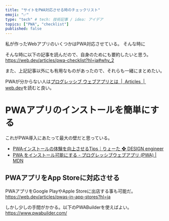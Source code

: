 ```yaml
---
title: "サイトをPWA対応させる時のチェックリスト"
emoji: "✅"
type: "tech" # tech: 技術記事 / idea: アイデア
topics: ["PWA", "checklist"]
published: false
---
```

私が作ったWebアプリのいくつかはPWA対応させている。
そんな時に

そんな時に以下の記事を読んだので、自身のためにも要約したいと思う。
https://web.dev/articles/pwa-checklist?hl=ja#why_2

また、上記記事以外にも有用なものがあったので、それらも一緒にまとめたい。

PWAが分からない人は[プログレッシブ ウェブアプリとは  \|  Articles  \|  web\.dev](https://web.dev/articles/what-are-pwas?hl=ja)を読むと良い。


# PWAアプリのインストールを簡単にする
これがPWA導入にあたって最大の壁だと思っている。

- [PWAインストールの体験を向上させるTips｜りょーた ❖ DESIGN engineer](https://note.com/ryotanny/n/ne47e5618a867)
- [PWA をインストール可能にする - プログレッシブウェブアプリ (PWA) | MDN](https://developer.mozilla.org/ja/docs/Web/Progressive_web_apps/Guides/Making_PWAs_installable#%E3%83%87%E3%82%B9%E3%82%AF%E3%83%88%E3%83%83%E3%83%97%E3%81%A7%E3%81%AE_a2hs)

## PWAアプリをApp Storeに対応させる
PWAアプリをGoogle PlayやApple Storeに出店する事も可能だ。
https://web.dev/articles/pwas-in-app-stores?hl=ja

しかし少しの手間がかかる。以下のPWABuilderを使えばよい。
https://www.pwabuilder.com/
